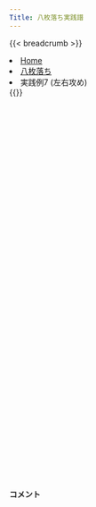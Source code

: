 ```yaml
---
Title: 八枚落ち実践譜
---
```

{{< breadcrumb >}}
  <li class="breadcrumb-item"><a href="/shogi-beginners/">Home</a></li>
  <li class="breadcrumb-item"><a href="/shogi-beginners/8mai/">八枚落ち</a></li>
  <li class="breadcrumb-item active" aria-current="page">実践例7 (左右攻め)</li>
{{</ breadcrumb >}}
<div class="row pt-3">
  <div class="col-lg-1"></div>
  <div class="col-sm" tabindex="-1">
    <script id="example-kif" type="kif">
手合割：八枚落ち
下手：下手
上手：上手
手数----指手---------消費時間--
*<ruby>左右<rt>さゆう</rt></ruby><ruby>攻<rt>せ</rt></ruby>めの<ruby>勝<rt>か</rt></ruby>ち<ruby>方<rt>かた</rt></ruby>をおぼえましょう。
*<div class="text-center"><img class="img-fluid pt-3 w-50" src="/shogi-beginners/img/cat13.webp"></div>
   1 ７二金(61)
   2 ７六歩(77)
   3 ４二玉(51)
   4 ６六角(88)
   5 ８四歩(83)
*<ruby>端<rt>はし</rt></ruby><ruby>攻<rt>せ</rt></ruby>めを<ruby>無理<rt>むり</rt></ruby>やり<ruby>受<rt>う</rt></ruby>ける<ruby>手<rt>て</rt></ruby>です。
   6 同　角(66)
   7 ８三金(72)
   8 ６六角(84)
   9 ３二金(41)
  10 ２六歩(27)
*８<ruby>筋<rt>すじ</rt></ruby>から<ruby>攻<rt>せ</rt></ruby>めてもいいですが、２<ruby>筋<rt>すじ</rt></ruby>から<ruby>攻<rt>せ</rt></ruby>めてみましょう。
  11 ６四歩(63)
  12 ５六歩(57)
*おぼえてほしい<ruby>手<rt>て</rt></ruby>です。☗<ruby>１三角成<rt>いちさんかくなり</rt></ruby>もねらっています。
  13 ２二金(32)
  14 ２五歩(26)
  15 ３二玉(42)
  16 ２四歩(25)
  17 ７四歩(73)
  18 ７七桂(89)
*<ruby>歩成<rt>ふなり</rt></ruby>を<ruby>急<rt>いそ</rt></ruby>ぐ<ruby>必要<rt>ひつよう</rt></ruby>はありません。
  19 １四歩(13)
  20 １六歩(17)
*<ruby>歩成<rt>ふなり</rt></ruby>より<ruby>攻<rt>せ</rt></ruby>めの<ruby>足<rt>あし</rt></ruby><ruby>掛<rt>が</rt></ruby>かりを<ruby>作<rt>つく</rt></ruby>ることが<ruby>大事<rt>だいじ</rt></ruby>です。この<ruby>手<rt>て</rt></ruby>で１<ruby>筋<rt>すじ</rt></ruby>からの<ruby>攻<rt>せ</rt></ruby>めができました。
  21 ２四歩(23)
  22 同　飛(28)
  23 ７三金(83)
  24 １四飛(24)
*<ruby>角<rt>かく</rt></ruby>はいつでも<ruby>成<rt>な</rt></ruby>れるので<ruby>飛車成<rt>ひしゃなり</rt></ruby>を<ruby>一番<rt>いちばん</rt></ruby>に<ruby>目指<rt>めざ</rt></ruby>します。
  25 ６三金(73)
  26 １一飛成(14)
  27 ２一金(22)
  28 １五龍(11)
  29 ５四金(63)
  30 ９三角成(66)
*ゆっくりでも<ruby>確実<rt>かくじつ</rt></ruby>にいきましょう。
  31 ４四歩(43)
  32 ８五龍(15)
*<ruby>右<rt>みぎ</rt></ruby>から<ruby>攻<rt>せ</rt></ruby>めるより<ruby>左<rt>ひだり</rt></ruby>から<ruby>攻<rt>せ</rt></ruby>めるほうが<ruby>早<rt>はや</rt></ruby>そうなので、<ruby>龍<rt>りゅう</rt></ruby>を<ruby>左<rt>ひだり</rt></ruby>に<ruby>移動<rt>いどう</rt></ruby>します。
  33 ４三玉(32)
  34 ７一馬(93)
  35 ３二玉(43)
*<ruby>問題<rt>もんだい</rt></ruby>: <ruby>次<rt>つぎ</rt></ruby>の<ruby>手<rt>て</rt></ruby>を<ruby>考<rt>かんが</rt></ruby>えてみましょう。
*<div><img class="img-fluid" src="/shogi-beginners/img/cat2.webp"></div>
  36 ２四歩打
*<ruby>王<rt>おう</rt></ruby>の<ruby>逃<rt>に</rt></ruby>げ<ruby>道<rt>みち</rt></ruby>をふさぐ<ruby>手<rt>て</rt></ruby>。このような<ruby>手<rt>て</rt></ruby>が<ruby>指<rt>さ</rt></ruby>せると<ruby>八枚<rt>はちまい</rt></ruby><ruby>落<rt>お</rt></ruby>ちで<ruby>負<rt>ま</rt></ruby>けることはなくなるでしょう。
  37 ８四歩打
  38 ７四龍(85)
  39 ２二玉(32)
  40 ６一馬(71)
  41 １三玉(22)
*<ruby>問題<rt>もんだい</rt></ruby>: <ruby>次<rt>つぎ</rt></ruby>の<ruby>手<rt>て</rt></ruby>を<ruby>考<rt>かんが</rt></ruby>えてみましょう。
*<div><img class="img-fluid" src="/shogi-beginners/img/cat2.webp"></div>
  42 ２五馬(61)
*ゆっくりでも<ruby>確実<rt>かくじつ</rt></ruby>に。<ruby>駒<rt>こま</rt></ruby>は<ruby>取<rt>と</rt></ruby>られないようにしましょう。
  43 ２二金(21)
  44 １五歩(16)
  45 １二玉(13)
  46 ７一龍(74)
  47 １三金(22)
  48 １四歩(15)
  49 ２三金(13)
  50 ６二龍(71)
  51 １一玉(12)
  52 ２三歩成(24)
  53 ３四歩(33)
  54 ２二と(23)
  55 投了
*<a href="/shogi-beginners/8mai/">
*<ruby>復習<rt>ふくしゅう</rt></ruby>しよう！
*<div class="text-center"><img class="img-fluid pt-3 w-50" src="/shogi-beginners/img/cat0.webp"></div></a>
まで54手で下手の勝ち
    </script>
    <svg id="example" xmlns="http://www.w3.org/2000/svg" viewBox="0,0,400,540"></svg>
  </div>
  <div class="col-sm">
    <h4 class="pt-3">コメント</h4>
    <div id="comment"></div>
  </div>
  <div class="col-lg-1"></div>
</div>
